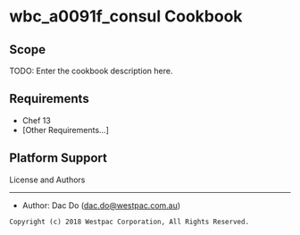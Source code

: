 # wbc_a0091f_consul Cookbook

## Scope

TODO: Enter the cookbook description here.

## Requirements

- Chef 13
- [Other Requirements...]

## Platform Support


License and Authors

-----

- Author: Dac Do (<dac.do@westpac.com.au>)

```text
Copyright (c) 2018 Westpac Corporation, All Rights Reserved.
```
